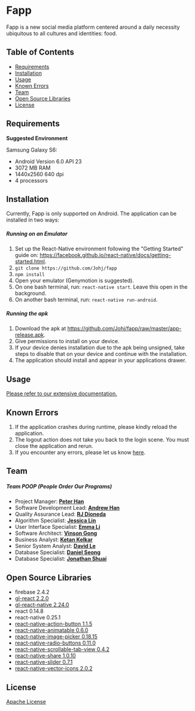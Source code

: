 # Fapp
Fapp is a new social media platform centered around a daily necessity ubiquitous to all cultures and identities: food.

## Table of Contents
 - [Requirements](#requirements)
 - [Installation](#installation)
 - [Usage](#usage)
 - [Known Errors](#known-errors)
 - [Team](#team)
 - [Open Source Libraries](#open-source-libraries)
 - [License](#license)

## Requirements
**Suggested Environment**

Samsung Galaxy S6:
 - Android Version 6.0 API 23
 - 3072 MB RAM
 - 1440x2560 640 dpi
 - 4 processors

## Installation
Currently, Fapp is only supported on Android. The application can be installed in two ways:

##### Running on an Emulator
1. Set up the React-Native environment following the "Getting Started" guide on: https://facebook.github.io/react-native/docs/getting-started.html.
2. `git clone https://github.com/Johj/fapp`
3. `npm install`
4. Open your emulator (Genymotion is suggested).
5. On one bash terminal, run: `react-native start`. Leave this open in the background.
6. On another bash terminal, run: `react-native run-android`.

##### Running the apk
1. Download the apk at https://github.com/Johj/fapp/raw/master/app-release.apk.
2. Give permissions to install on your device.
3. If your device denies installation due to the apk being unsigned, take steps to disable that on your device and continue with the installation.
4. The application should install and appear in your applications drawer.

## Usage
[Please refer to our extensive documentation.](https://github.com/Johj/fapp/tree/master/artifacts)

## Known Errors
1. If the application crashes during runtime, please kindly reload the application.
2. The logout action does not take you back to the login scene. You must close the application and rerun.
3. If you encounter any errors, please let us know [here](https://github.com/Johj/fapp/issues).

## Team

##### Team POOP (People Order Our Programs)
 - Project Manager: **[Peter Han](https://github.com/Johj)**
 - Software Development Lead: **[Andrew Han](https://github.com/andrewthehan)**
 - Quality Assurance Lead: **[RJ Dioneda](https://github.com/dionedarj)**
 - Algorithm Specialist: **[Jessica Lin](https://github.com/jessicalin216)**
 - User Interface Specialist: **[Emma Li](https://github.com/emui1155665)**
 - Software Architect: **[Vinson Gong](https://github.com/vinsongong)**
 - Business Analyst: **[Ketan Kelkar](https://github.com/krkelkar)**
 - Senior System Analyst: **[David Le]()**
 - Database Specialist: **[Daniel Seong](https://github.com/thedseong)**
 - Database Specialist: **[Jonathan Shuai](https://github.com/jonathanshuai)**

## Open Source Libraries
 - firebase 2.4.2
 - [gl-react 2.2.0](https://github.com/ProjectSeptemberInc/gl-react)
 - [gl-react-native 2.24.0](https://github.com/ProjectSeptemberInc/gl-react-native)
 - react 0.14.8
 - react-native 0.25.1
 - [react-native-action-button 1.1.5](https://github.com/mastermoo/react-native-action-button)
 - [react-native-animatable 0.6.0](https://github.com/oblador/react-native-animatable)
 - [react-native-image-picker 0.18.15](https://github.com/marcshilling/react-native-image-picker)
 - [react-native-radio-buttons 0.11.0](https://github.com/ArnaudRinquin/react-native-radio-buttons)
 - [react-native-scrollable-tab-view 0.4.2](https://github.com/skv-headless/react-native-scrollable-tab-view)
 - [react-native-share 1.0.10](https://github.com/EstebanFuentealba/react-native-share)
 - [react-native-slider 0.7.1](https://github.com/jeanregisser/react-native-slider)
 - [react-native-vector-icons 2.0.2](https://github.com/oblador/react-native-vector-icons)

## License
[Apache License](https://raw.githubusercontent.com/Johj/fapp/master/LICENSE)
